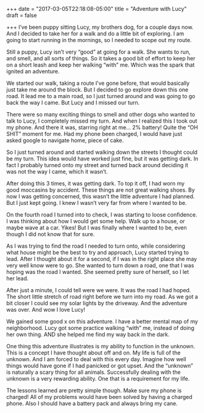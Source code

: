 +++
date = "2017-03-05T22:18:08-05:00"
title = "Adventure with Lucy"
draft = false

+++
I’ve been puppy sitting Lucy, my brothers dog, for a couple days now.  And I decided to take her for a walk and do a little bit of exploring.  I am going to start running in the mornings, so I needed to scope out my route.  
    
Still a puppy, Lucy isn’t very “good” at going for a walk.  She wants to run, and smell, and all sorts of things.  So it takes a good bit of effort to keep her on a short leash and keep her walking “with” me.  Which was the spark that ignited an adventure.
   
We started our walk, taking a route I’ve gone before, that would basically just take me around the block.  But I decided to go explore down this one road.  It lead me to a main road, so I just turned around and was going to go back the way I came.  But Lucy and I missed our turn.

There were so many exciting things to smell and other dogs who wanted to talk to Lucy, I completely missed my turn.  And when I realized this I took out my phone.  And there it was, starring right at me… 2% battery!  Quite the “OH SHIT” moment for me.  Had my phone been charged, I would have just asked google to navigate home, piece of cake.

So I just turned around and started walking down the streets I thought could be my turn.  This idea would have worked just fine, but it was getting dark.  In fact I probably turned onto my street and turned back around deciding it was not the way I came, which it wasn’t.

After doing this 3 times, it was getting dark.  To top it off, I had worn my good moccasins by accident.  These things are not great walking shoes.  By now I was getting concerned, this wasn’t the little adventure I had planned.  But I just kept going.  I knew I wasn’t very far from where I wanted to be.

On the fourth road I turned into to check, I was starting to loose confidence.  I was thinking about how I would get some help.  Walk up to a house, or maybe wave at a car.  Yikes!  But I was finally where I wanted to be, even though I did not know that for sure.

As I was trying to find the road I needed to turn onto, while considering what house might be the best to try and approach, Lucy started trying to lead.  After I thought about it for a second, if I was in the right place she may very well know were to go.  She wanted to turn down a road, one that I was hoping was the road I wanted.  She seemed pretty sure of herself, so I let her lead.

After just a minute, I could tell were we were.  It was the road I had hoped.  The short little stretch of road right before we turn into my road.  As we got a bit closer I could see my solar lights by the driveway.  And the adventure was over.  And wow I love Lucy!

We gained some good x on this adventure.  I have a better mental map of my neighborhood.  Lucy got some practice walking “with” me, instead of doing her own thing.  AND she helped me find my way back in the dark.

One thing this adventure illustrates is my ability to function in the unknown.  This is a concept I have thought about off and on.  My life is full of the unknown.  And I am forced to deal with this every day.  Imagine how well things would have gone if I had panicked or got upset.  And the “unknown” is naturally a scary thing for all animals.  Successfully dealing with the unknown is a very rewarding ability.  One that is a requirement for my life.

The lessons learned are pretty simple though.  Make sure my phone is charged!  All of my problems would have been solved by having a charged phone.  Also I should have a battery pack and always bring my cane.

